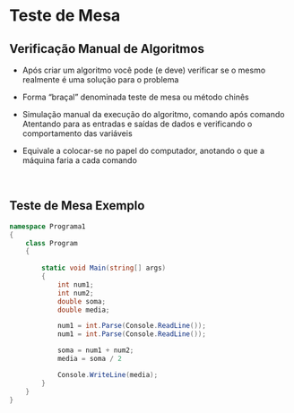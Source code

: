 # Teste de Mesa

## Verificação Manual de Algoritmos

 - Após criar um algoritmo você pode (e deve) verificar se o mesmo realmente é uma solução para o problema

- Forma “braçal” denominada teste de mesa ou método chinês

- Simulação manual da execução do algoritmo, comando após comando
Atentando para as entradas e saídas de dados e verificando o comportamento das variáveis

- Equivale a colocar-se no papel do computador, anotando o que a máquina faria a cada comando

<br>

## Teste de Mesa Exemplo


```c#
namespace Programa1 
{
    class Program
    {
        
        static void Main(string[] args)
        {
            int num1;
            int num2;
            double soma;
            double media;

            num1 = int.Parse(Console.ReadLine());
            num1 = int.Parse(Console.ReadLine());

            soma = num1 + num2;
            media = soma / 2

            Console.WriteLine(media);
        }
    }
}
```
